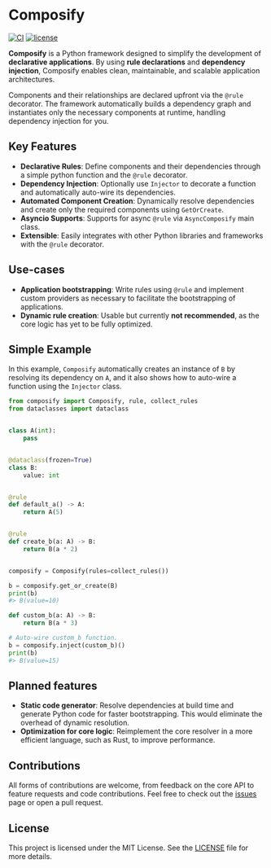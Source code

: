 # Composify

[![CI](https://img.shields.io/github/actions/workflow/status/suhendiandigo/composify/ci.yaml?branch=main&logo=github&label=CI)](https://github.com/suhendiandigo/composify/actions?query=event%3Apush+branch%3Amain+workflow%3ACI)
[![license](https://img.shields.io/github/license/suhendiandigo/composify.svg)](https://github.com/suhendiandigo/composify/blob/main/LICENSE)

**Composify** is a Python framework designed to simplify the development of **declarative applications**. By using **rule declarations** and **dependency injection**, Composify enables clean, maintainable, and scalable application architectures.

Components and their relationships are declared upfront via the `@rule` decorator. The framework automatically builds a dependency graph and instantiates only the necessary components at runtime, handling dependency injection for you.

## Key Features

- **Declarative Rules**: Define components and their dependencies through a simple python function and the `@rule` decorator.
- **Dependency Injection**: Optionally use `Injector` to decorate a function and automatically auto-wire its dependencies.
- **Automated Component Creation**: Dynamically resolve dependencies and create only the required components using `GetOrCreate`.
- **Asyncio Supports**: Supports for async `@rule` via `AsyncComposify` main class.
- **Extensible**: Easily integrates with other Python libraries and frameworks with the `@rule` decorator.

## Use-cases

- **Application bootstrapping**: Write rules using `@rule` and implement custom providers as necessary to facilitate the bootstrapping of applications.
- **Dynamic rule creation**: Usable but currently **not recommended**, as the core logic has yet to be fully optimized.

## Simple Example

In this example, `Composify` automatically creates an instance of `B` by resolving its dependency on `A`, and it also shows how to auto-wire a function using the `Injector` class.

```python
from composify import Composify, rule, collect_rules
from dataclasses import dataclass


class A(int):
    pass


@dataclass(frozen=True)
class B:
    value: int


@rule
def default_a() -> A:
    return A(5)


@rule
def create_b(a: A) -> B:
    return B(a * 2)


composify = Composify(rules=collect_rules())

b = composify.get_or_create(B)
print(b)
#> B(value=10)

def custom_b(a: A) -> B:
    return B(a * 3)

# Auto-wire custom_b function.
b = composify.inject(custom_b)()
print(b)
#> B(value=15)
```

## Planned features
- **Static code generator**: Resolve dependencies at build time and generate Python code for faster bootstrapping. This would eliminate the overhead of dynamic resolution.
- **Optimization for core logic**: Reimplement the core resolver in a more efficient language, such as Rust, to improve performance.


## Contributions

All forms of contributions are welcome, from feedback on the core API to feature requests and code contributions. Feel free to check out the [issues](https://github.com/suhendiandigo/composify/issues) page or open a pull request. 

## License

This project is licensed under the MIT License. See the [LICENSE](LICENSE) file for more details.

